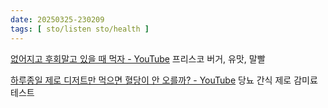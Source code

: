 ```yaml
---
date: 20250325-230209
tags: [ sto/listen sto/health ]
---
```


[없어지고 후회말고 있을 때 먹자 - YouTube](https://www.youtube.com/watch?v=-EPir8Nh_S0)  프리스코 버거, 유맛, 말빨

[하루종일 제로 디저트만 먹으면 혈당이 안 오를까? - YouTube](https://www.youtube.com/shorts/E05MmZH1YXQ) 당뇨 간식 제로 감미료 테스트